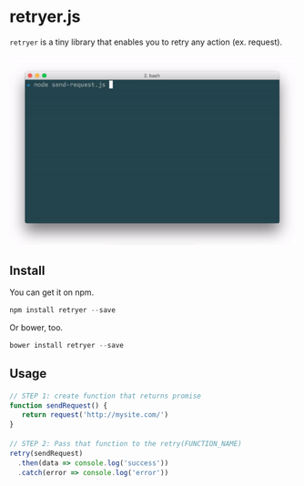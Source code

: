 # retryer.js

`retryer` is a tiny library that enables you to retry any action (ex. request).

![retryer.js-intro](https://github.com/ykrevnyi/reconnect/blob/docs/docs/retryer-v1.4.gif)

## Install
You can get it on npm.
```javascript
npm install retryer --save
```

Or bower, too.
```javascript
bower install retryer --save
```

## Usage

```javascript
// STEP 1: create function that returns promise
function sendRequest() {
   return request('http://mysite.com/')
}

// STEP 2: Pass that function to the retry(FUNCTION_NAME)
retry(sendRequest)
  .then(data => console.log('success'))
  .catch(error => console.log('error'))
```
